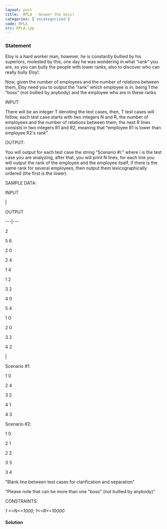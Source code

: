 ```yaml
---
layout: post
title:  RPLA - Answer the boss!
categories: ['uncategorized']
code: RPLA
src: RPLA.cpp
---
```


### **Statement**

Eloy is a hard worker man, however, he is constantly bullied by his superiors,
molested by this, one day he was wondering in what “rank” you are, so you can
bully the people with lower ranks, also to discover who can really bully
Eloy!.

Now, given the number of employees and the number of relations between them,
Eloy need you to output the “rank” which employee is in, being 1 the “boss”
(not bullied by anybody) and the employee who are in these ranks

INPUT:

There will be an integer T denoting the test cases, then, T test cases will
follow, each test case starts with two integers N and R, the number of
employees and the number of relations between them, the next R lines consists
in two integers R1 and R2, meaning that “employee R1 is lower than employee
R2's rank”.

OUTPUT:

You will output for each test case the string “Scenario #i:” where i is the
test case you are analyzing, after that, you will print N lines, for each line
you will output the rank of the employee and the employee itself, if there is
the same rank for several employees, then output them lexicographically
ordered (the first is the lower)

SAMPLE DATA:

INPUT

|

OUTPUT  
  
---|---  
  
2

  

5 6

2 0

2 4

1 4

1 2

3 2

4 0

5 4

1 0

2 0

3 2

4 2

|

Scenario #1:

1 0

2 4

3 2

4 1

4 3

Scenario #2:

1 0

2 1

2 2

3 3

3 4  
  
"Blank line between test cases for clarification and separation"

"Please note that can be more than one "boss" (not bullied by anybody)"

CONSTRAINTS:

_1 <=N<=1000; 1<=R<=10000_



#### **Solution**



